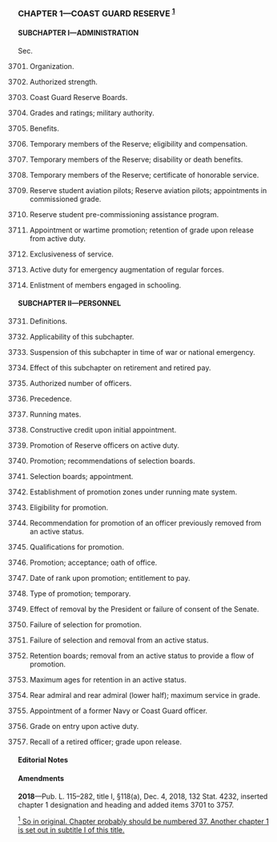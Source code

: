 ### **CHAPTER 1—COAST GUARD RESERVE <sup><a href="#CHAPTER1_1_target" name="CHAPTER1_1">1</a></sup>** ###

#### SUBCHAPTER I—ADMINISTRATION ####

Sec.

3701. Organization.

3702. Authorized strength.

3703. Coast Guard Reserve Boards.

3704. Grades and ratings; military authority.

3705. Benefits.

3706. Temporary members of the Reserve; eligibility and compensation.

3707. Temporary members of the Reserve; disability or death benefits.

3708. Temporary members of the Reserve; certificate of honorable service.

3709. Reserve student aviation pilots; Reserve aviation pilots; appointments in commissioned grade.

3710. Reserve student pre-commissioning assistance program.

3711. Appointment or wartime promotion; retention of grade upon release from active duty.

3712. Exclusiveness of service.

3713. Active duty for emergency augmentation of regular forces.

3714. Enlistment of members engaged in schooling.

#### SUBCHAPTER II—PERSONNEL ####

3731. Definitions.

3732. Applicability of this subchapter.

3733. Suspension of this subchapter in time of war or national emergency.

3734. Effect of this subchapter on retirement and retired pay.

3735. Authorized number of officers.

3736. Precedence.

3737. Running mates.

3738. Constructive credit upon initial appointment.

3739. Promotion of Reserve officers on active duty.

3740. Promotion; recommendations of selection boards.

3741. Selection boards; appointment.

3742. Establishment of promotion zones under running mate system.

3743. Eligibility for promotion.

3744. Recommendation for promotion of an officer previously removed from an active status.

3745. Qualifications for promotion.

3746. Promotion; acceptance; oath of office.

3747. Date of rank upon promotion; entitlement to pay.

3748. Type of promotion; temporary.

3749. Effect of removal by the President or failure of consent of the Senate.

3750. Failure of selection for promotion.

3751. Failure of selection and removal from an active status.

3752. Retention boards; removal from an active status to provide a flow of promotion.

3753. Maximum ages for retention in an active status.

3754. Rear admiral and rear admiral (lower half); maximum service in grade.

3755. Appointment of a former Navy or Coast Guard officer.

3756. Grade on entry upon active duty.

3757. Recall of a retired officer; grade upon release.

#### **Editorial Notes** ####

#### Amendments ####

**2018**—Pub. L. 115–282, title I, §118(a), Dec. 4, 2018, 132 Stat. 4232, inserted chapter 1 designation and heading and added items 3701 to 3757.

[<sup>1</sup> So in original. Chapter probably should be numbered 37. Another chapter 1 is set out in subtitle I of this title.](#CHAPTER1_1)